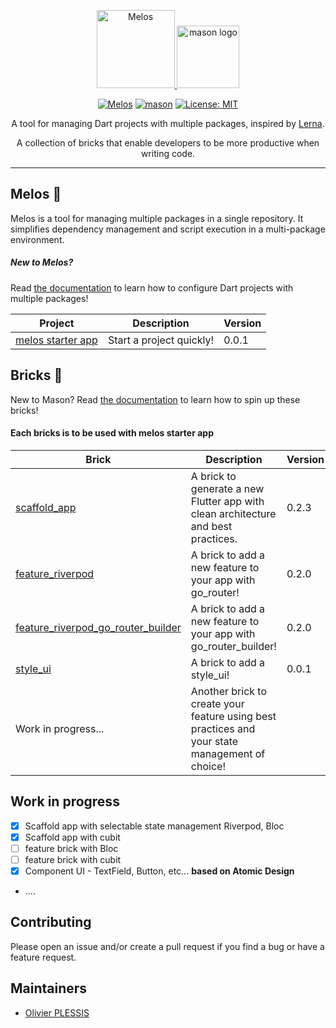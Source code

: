 <p align="center">
 <a href="https://melos.invertase.dev/~melos-latest">
  <img src="https://static.invertase.io/assets/melos-logo.png" alt="Melos"  height="125" alt="melos logo" />
  </a>
<img src="https://raw.githubusercontent.com/felangel/mason/master/assets/mason_full.png" height="100" alt="mason logo" />
</p>

<p align="center">
  <a href="https://github.com/invertase/melos#readme-badge"><img src="https://img.shields.io/badge/maintained%20with-melos-f700ff.svg?style=flat-square" alt="Melos" /></a>
<a href="https://github.com/felangel/mason/actions"><img src="https://github.com/felangel/mason/workflows/mason/badge.svg" alt="mason"></a>
<a href="https://opensource.org/licenses/MIT"><img src="https://img.shields.io/badge/license-MIT-purple.svg" alt="License: MIT"></a>
</p>

<p align="center">
  <span>A tool for managing Dart projects with multiple packages, inspired by <a href="https://lerna.js.org">Lerna</a>.</span>
</p>

<p align="center">
A collection of bricks that enable developers to be more productive when writing code.
</p>

---

## Melos 🚀

Melos is a tool for managing multiple packages in a single repository. It simplifies dependency management and script execution in a multi-package environment.

##### New to Melos?

Read [the documentation][melos_doc_link] to learn how to configure Dart projects with multiple packages!

| Project                                                                                                        | Description              | Version |
| -------------------------------------------------------------------------------------------------------------- | ------------------------ | ------- |
| [melos starter app ](https://github.com/Olivier-plessis/melos_and_mason_bricks/tree/feature/melos_starter_app) | Start a project quickly! | 0.0.1   |

## Bricks 🧱

New to Mason? Read [the documentation][mason_doc_link] to learn how to spin up these bricks!

#### Each bricks is to be used with melos starter app

| Brick                                                                                                                                                         | Description                                                                                    | Version |
| ------------------------------------------------------------------------------------------------------------------------------------------------------------- | ---------------------------------------------------------------------------------------------- | ------- |
| [scaffold_app](https://github.com/Olivier-plessis/melos_and_mason_bricks/tree/feature/bricks/bricks/scaffold_app)                                             | A brick to generate a new Flutter app with clean architecture and best practices.              | 0.2.3   |
| [feature_riverpod](https://github.com/Olivier-plessis/melos_and_mason_bricks/tree/feature/bricks/bricks/feature_riverpod)                                     | A brick to add a new feature to your app with go_router!                                       | 0.2.0   |
| [feature_riverpod_go_router_builder](https://github.com/Olivier-plessis/melos_and_mason_bricks/tree/feature/bricks/bricks/feature_riverpod_go_router_builder) | A brick to add a new feature to your app with go_router_builder!                               | 0.2.0   |
| [style_ui](https://github.com/Olivier-plessis/melos_and_mason_bricks/tree/feature/bricks/bricks/style_ui)                                                     | A brick to add a style_ui!                                                                     | 0.0.1   |
| Work in progress...                                                                                                                                           | Another brick to create your feature using best practices and your state management of choice! |

## Work in progress

- [x] Scaffold app with selectable state management Riverpod, Bloc
- [x] Scaffold app with cubit
- [ ] feature brick with Bloc
- [ ] feature brick with cubit
- [x] Component UI - TextField, Button, etc... **based on Atomic Design**
- ....

## Contributing

Please open an issue and/or create a pull request if you find a bug or have a feature request.

## Maintainers

- [Olivier PLESSIS](https://github.com/Olivier_plessis)

[mason_doc_link]: https://docs.brickhub.dev/category/getting-started
[melos_doc_link]: https://melos.invertase.dev/
